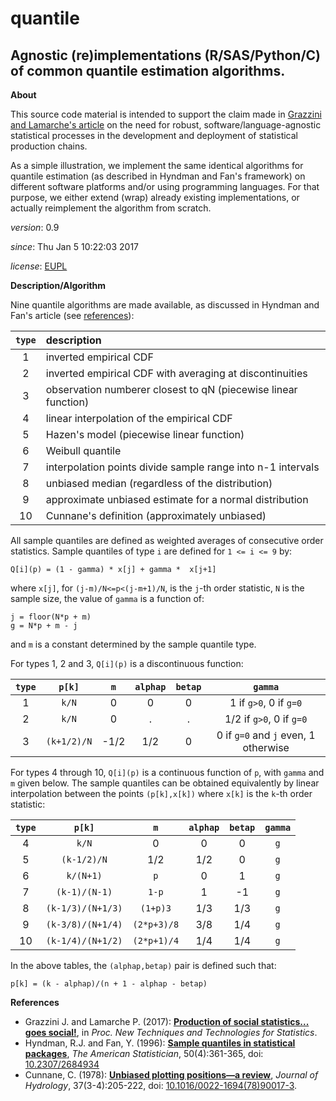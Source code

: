 quantile
======

Agnostic (re)implementations (R/SAS/Python/C) of common quantile estimation algorithms.
---

**About**

This source code material is intended to support the claim made in [Grazzini and Lamarche's article](#References) on the need for robust, software/language-agnostic statistical processes in the development and deployment of statistical production chains. 

As a simple illustration, we implement the same identical algorithms for quantile estimation (as described in Hyndman and Fan's framework) on different software platforms and/or using programming languages. For that purpose, we either extend (wrap) already existing implementations, or actually reimplement the algorithm from scratch.

*version*:      0.9

*since*:        Thu Jan  5 10:22:03 2017

*license*:      [EUPL](https://joinup.ec.europa.eu/sites/default/files/eupl1.1.-licence-en_0.pdf)

**Description/Algorithm**

Nine quantile algorithms are made available, as discussed in Hyndman and Fan's article (see [references](#References)):

| `type` |                    description                                
|:------:|:--------------------------------------------------------------
|    1   | inverted empirical CDF                           			 
|    2   | inverted empirical CDF with averaging at discontinuities             
|    3   | observation numberer closest to qN (piecewise linear function) 
|    4   | linear interpolation of the empirical CDF                     
|    5   | Hazen's model (piecewise linear function)                     
|    6   | Weibull quantile                                             
|    7   | interpolation points divide sample range into n-1 intervals
|    8   | unbiased median (regardless of the distribution)             
|    9   | approximate unbiased estimate for a normal distribution  
|   10   | Cunnane's definition (approximately unbiased)

All sample quantiles are defined as weighted averages of consecutive order statistics. Sample 
quantiles of type `i` are defined for `1 <= i <= 9` by:

	Q[i](p) = (1 - gamma) * x[j] + gamma *  x[j+1]
where `x[j]`, for `(j-m)/N<=p<(j-m+1)/N`, is the `j`-th order statistic, `N` is the sample 
size, the value of `gamma` is a function of:

	j = floor(N*p + m)
	g = N*p + m - j
and `m` is a constant determined by the sample quantile type. 

For types 1, 2 and 3, `Q[i](p)` is a discontinuous function:

| `type` |   `p[k]`    |   `m`  |`alphap`|`betap`|	            `gamma`               | 
|:------:|:-------------:|:-------:|:------:|:-----:|:------------------------------------:|
|    1   |     `k/N`     |    0    |    0   |   0   | 1 if `g>0`, 0 if `g=0`               |
|    2   |     `k/N`     |    0    |    .   |   .   | 1/2 if `g>0`, 0 if `g=0`             | 
|    3   |  `(k+1/2)/N`  |  -1/2   |   1/2  |   0   | 0 if `g=0` and `j` even, 1 otherwise | 

For types 4 through 10, `Q[i](p)` is a continuous function of `p`, with `gamma` and `m` given 
below. The sample quantiles can be obtained equivalently by linear interpolation between the 
points `(p[k],x[k])` where `x[k]` is the `k`-th order statistic:

| `type` |     `p[k]`      |    `m`    |`alphap`|`betap`|`gamma`| 
|:------:|:---------------:|:---------:|:------:|:-----:|:-----:|
|    4   |      `k/N`      |     0     |    0   |   0   |  `g`  | 
|    5   |   `(k-1/2)/N`   |    1/2    |   1/2  |   0   |  `g`  | 
|    6   |     `k/(N+1)`   |    `p`    |    0   |   1   |  `g`  | 
|    7   |  `(k-1)/(N-1)`  |   `1-p`   |    1   |  -1   |  `g`  | 
|    8   |`(k-1/3)/(N+1/3)`| `(1+p)3`  |   1/3  |  1/3  |  `g`  | 
|    9   |`(k-3/8)/(N+1/4)`|`(2*p+3)/8`|   3/8  |  1/4  |  `g`  | 
|   10   |`(k-1/4)/(N+1/2)`|`(2*p+1)/4`|   1/4  |  1/4  |  `g`  |

In the above tables, the `(alphap,betap)` pair is defined such that:

	p[k] = (k - alphap)/(n + 1 - alphap - betap)

**<a name="References"></a>References**

* Grazzini J. and Lamarche P. (2017): [**Production of social statistics... goes social!**](https://www.conference-service.com/NTTS2017/documents/agenda/data/abstracts/abstract_124.html), in _Proc.  New Techniques and Technologies for Statistics_.
* Hyndman, R.J. and Fan, Y. (1996): [**Sample quantiles in statistical packages**](https://www.amherst.edu/media/view/129116/original/Sample+Quantiles.pdf), _The American Statistician_, 50(4):361-365, doi: [10.2307/2684934](http://www.jstor.org/stable/2684934)
* Cunnane, C. (1978): [**Unbiased plotting positions—a review**](http://www.sciencedirect.com/science/article/pii/0022169478900173), _Journal of Hydrology_, 37(3-4):205-222, doi: [10.1016/0022-1694(78)90017-3](https://dx.doi.org/10.1016/0022-1694(78)90017-3).
